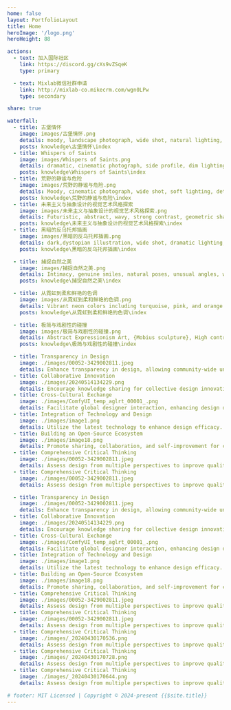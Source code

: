 ```yaml
---
home: false
layout: PortfolioLayout
title: Home
heroImage: '/logo.png'
heroHeight: 88

actions:
  - text: 加入国际社区
    link: https://discord.gg/cXs9vZSqeK
    type: primary

  - text: Mixlab微信社群申请
    link: http://mixlab-co.mikecrm.com/wgn0LPw
    type: secondary

share: true

waterfall:
  - title: 古堡情怀
    image: images/古堡情怀.png
    details: moody, landscape photograph, wide shot, natural lighting, rich textures, cinematic aesthetics, inspired by the works of Caspar David Friedrich and John Constable
    posts: knowledge\古堡情怀\index
  - title: Whispers of Saints
    image: images/Whispers of Saints.png
    details: dramatic, cinematic photograph, side profile, dim lighting, rich color palette, high contrast, inspired by the works of Caravaggio and Rembrandt
    posts: knowledge\Whispers of Saints\index
  - title: 荒野的静谧与危险
    image: images/荒野的静谧与危险.png
    details: Moody, cinematic photograph, wide shot, soft lighting, detailed textures, narrative text overlay, atmospheric aesthetics, inspired by the works of Gregory Crewdson and Ansel Adams
    posts: knowledge\荒野的静谧与危险\index
  - title: 未来主义与抽象设计的视觉艺术风格探索
    image: images/未来主义与抽象设计的视觉艺术风格探索.png
    details: Futuristic, abstract, wavy, strong contrast, geometric shapes, patterns, order, control, harsh lighting, dramatic, red and black
    posts: knowledge\未来主义与抽象设计的视觉艺术风格探索\index
  - title: 黑暗的反乌托邦插画
    image: images/黑暗的反乌托邦插画.png
    details: dark,dystopian illustration, wide shot, dramatic lighting, high contrast, detailed textures, inspired by the works of Syd Mead and Katsuhiro Otomo
    posts: knowledge\黑暗的反乌托邦插画\index

  - title: 捕捉自然之美
    image: images/捕捉自然之美.png
    details: Intimacy, genuine smiles, natural poses, unusual angles, washed colors, foreground blur, lens flares, earth tones, close-ups, natural lighting
    posts: knowledge\捕捉自然之美\index

  - title: 从霓虹到柔和鲜艳的色调
    image: images/从霓虹到柔和鲜艳的色调.png
    details: Vibrant neon colors including turquoise, pink, and orange. The palette is bold and eye-catching, with a mix of soft and vivid hues.
    posts: knowledge\从霓虹到柔和鲜艳的色调\index

  - title: 极简与戏剧性的碰撞
    image: images/极简与戏剧性的碰撞.png
    details: Abstract Expressionism Art, {Mobius sculpture}, High contrast, minimalistic, colorful, stark, dramatic, expressionism
    posts: knowledge\极简与戏剧性的碰撞\index

  - title: Transparency in Design
    image: ./images/00052-3429002811.jpeg
    details: Enhance transparency in design, allowing community-wide understanding and participation.
  - title: Collaborative Innovation
    image: ./images/20240514134229.png
    details: Encourage knowledge sharing for collective design innovation.
  - title: Cross-Cultural Exchange
    image: ./images/ComfyUI_temp_aglrt_00001_.png
    details: Facilitate global designer interaction, enhancing design diversity and inclusivity.
  - title: Integration of Technology and Design
    image: ./images/image1.png
    details: Utilize the latest technology to enhance design efficacy.
  - title: Building an Open-Source Ecosystem
    image: ./images/image18.png
    details: Promote sharing, collaboration, and self-improvement for continuous industry growth.
  - title: Comprehensive Critical Thinking
    image: ./images/00052-3429002811.jpeg
    details: Assess design from multiple perspectives to improve quality and practicality.
  - title: Comprehensive Critical Thinking
    image: ./images/00052-3429002811.jpeg
    details: Assess design from multiple perspectives to improve quality and practicality.

  - title: Transparency in Design
    image: ./images/00052-3429002811.jpeg
    details: Enhance transparency in design, allowing community-wide understanding and participation.
  - title: Collaborative Innovation
    image: ./images/20240514134229.png
    details: Encourage knowledge sharing for collective design innovation.
  - title: Cross-Cultural Exchange
    image: ./images/ComfyUI_temp_aglrt_00001_.png
    details: Facilitate global designer interaction, enhancing design diversity and inclusivity.
  - title: Integration of Technology and Design
    image: ./images/image1.png
    details: Utilize the latest technology to enhance design efficacy.
  - title: Building an Open-Source Ecosystem
    image: ./images/image18.png
    details: Promote sharing, collaboration, and self-improvement for continuous industry growth.
  - title: Comprehensive Critical Thinking
    image: ./images/00052-3429002811.jpeg
    details: Assess design from multiple perspectives to improve quality and practicality.
  - title: Comprehensive Critical Thinking
    image: ./images/00052-3429002811.jpeg
    details: Assess design from multiple perspectives to improve quality and practicality.
  - title: Comprehensive Critical Thinking
    image: ./images/_20240430170536.png
    details: Assess design from multiple perspectives to improve quality and practicality.
  - title: Comprehensive Critical Thinking
    image: ./images/_20240430170728.png
    details: Assess design from multiple perspectives to improve quality and practicality.
  - title: Comprehensive Critical Thinking
    image: ./images/_20240430170644.png
    details: Assess design from multiple perspectives to improve quality and practicality.

# footer: MIT Licensed | Copyright © 2024-present {{$site.title}}
---
```




